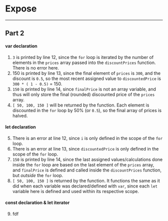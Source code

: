 # Expose
*****
## Part 2
#### var declaration
1. `3` is printed by line 12, since the `for` loop is iterated by the number of elements in the `prices` array passed into the `discountPrices` function. There is no error here. 
2. 150 is printed by line 13, since the final element of `prices` is `300`, and the discount is `0.5`, so the most recent assigned value to `discountedPrice` is 
`300 * ( 1 - 0.5)` = 150.
3. `150` is printed by line 14, since  `finalPrice` is not an array variable, and thus will only store the final (rounded) discounted price of the `prices` array.
4. `[ 50, 100, 150 ]` will be returned by the function. Each element is discounted in the `for` loop by 50% (or `0.5`), so the final array of prices is halved. 

#### let declaration
5. There is an error at line 12, since `i` is only defined in the scope of the `for` loop.
6. There is an error at line 13, since `discountedPrice` is only defined in the scope of the `for` loop.
7. `150` is printed by line 14, since the last assigned values/calculations done inside the `for` loop are based on the last element of the `prices` array, and `finalPrice` is defined and called inside the `discountPrices` function, but *outside* the `for` loop.
8. `[ 50, 100, 150 ]` is returned by the function. It functions the same as it did when each variable was declared/defined with `var`, since each `let` variable here is defined and used within its respective scope. 

#### const declaration & let iterator
9.  fdf
